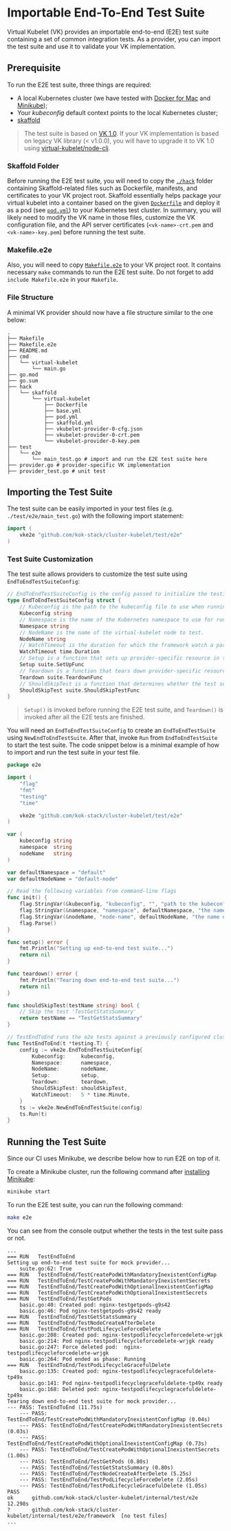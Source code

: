 # Importable End-To-End Test Suite

Virtual Kubelet (VK) provides an importable end-to-end (E2E) test suite containing a set of common integration tests. As a provider, you can import the test suite and use it to validate your VK implementation.

## Prerequisite

To run the E2E test suite, three things are required:

- A local Kubernetes cluster (we have tested with [Docker for Mac](https://docs.docker.com/docker-for-mac/install/) and [Minikube](https://kubernetes.io/docs/tasks/tools/install-minikube/));
- Your _kubeconfig_ default context points to the local Kubernetes cluster;
- [skaffold](https://skaffold.dev/docs/getting-started/#installing-skaffold)

> The test suite is based on [VK 1.0](https://github.com/kok-stack/cluster-kubelet/releases/tag/v1.0.0). If your VK implementation is based on legacy VK library (< v1.0.0), you will have to upgrade it to VK 1.0 using [virtual-kubelet/node-cli](https://github.com/virtual-kubelet/node-cli).

### Skaffold Folder

Before running the E2E test suite, you will need to copy the [`./hack`](../../hack) folder containing Skaffold-related files such as Dockerfile, manifests, and certificates to your VK project root. Skaffold essentially helps package your virtual kubelet into a container based on the given [`Dockerfile`](../../hack/skaffold/virtual-kubelet/Dockerfile) and deploy it as a pod (see [`pod.yml`](../../hack/skaffold/virtual-kubelet/pod.yml)) to your Kubernetes test cluster. In summary, you will likely need to modify the VK name in those files, customize the VK configuration file, and the API server certificates (`<vk-name>-crt.pem` and `<vk-name>-key.pem`) before running the test suite.

### Makefile.e2e

Also, you will need to copy [`Makefile.e2e`](../../Makefile.e2e) to your VK project root. It contains necessary `make` commands to run the E2E test suite. Do not forget to add `include Makefile.e2e` in your `Makefile`.

### File Structure

A minimal VK provider should now have a file structure similar to the one below:

```console
.
├── Makefile
├── Makefile.e2e
├── README.md
├── cmd
│   └── virtual-kubelet
│       └── main.go
├── go.mod
├── go.sum
├── hack
│   └── skaffold
│       └── virtual-kubelet
│           ├── Dockerfile
│           ├── base.yml
│           ├── pod.yml
│           ├── skaffold.yml
│           ├── vkubelet-provider-0-cfg.json
│           ├── vkubelet-provider-0-crt.pem
│           └── vkubelet-provider-0-key.pem
├── test
│   └── e2e
│       └── main_test.go # import and run the E2E test suite here
├── provider.go # provider-specific VK implementation
├── provider_test.go # unit test
```

## Importing the Test Suite

The test suite can be easily imported in your test files (e.g. `./test/e2e/main_test.go`) with the following import statement:
```go
import (
	vke2e "github.com/kok-stack/cluster-kubelet/test/e2e"
)
```

### Test Suite Customization

The test suite allows providers to customize the test suite using `EndToEndTestSuiteConfig`:

```go
// EndToEndTestSuiteConfig is the config passed to initialize the testing framework and test suite.
type EndToEndTestSuiteConfig struct {
	// Kubeconfig is the path to the kubeconfig file to use when running the test suite outside a Kubernetes cluster.
	Kubeconfig string
	// Namespace is the name of the Kubernetes namespace to use for running the test suite (i.e. where to create pods).
	Namespace string
	// NodeName is the name of the virtual-kubelet node to test.
	NodeName string
	// WatchTimeout is the duration for which the framework watch a particular condition to be satisfied (e.g. watches a pod  becoming ready)
	WatchTimeout time.Duration
	// Setup is a function that sets up provider-specific resource in the test suite
	Setup suite.SetUpFunc
	// Teardown is a function that tears down provider-specific resources from the test suite
	Teardown suite.TeardownFunc
	// ShouldSkipTest is a function that determines whether the test suite should skip certain tests
	ShouldSkipTest suite.ShouldSkipTestFunc
}
```

> `Setup()` is invoked before running the E2E test suite, and `Teardown()` is invoked after all the E2E tests are finished.

You will need an `EndToEndTestSuiteConfig` to create an `EndToEndTestSuite` using `NewEndToEndTestSuite`. After that, invoke `Run` from `EndToEndTestSuite` to start the test suite. The code snippet below is a minimal example of how to import and run the test suite in your test file.

```go
package e2e

import (
	"flag"
	"fmt"
	"testing"
	"time"

	vke2e "github.com/kok-stack/cluster-kubelet/test/e2e"
)

var (
	kubeconfig string
	namespace  string
	nodeName   string
)

var defaultNamespace = "default"
var defaultNodeName = "default-node"

// Read the following variables from command-line flags
func init() {
	flag.StringVar(&kubeconfig, "kubeconfig", "", "path to the kubeconfig file to use when running the test suite outside a kubernetes cluster")
	flag.StringVar(&namespace, "namespace", defaultNamespace, "the name of the kubernetes namespace to use for running the test suite (i.e. where to create pods)")
	flag.StringVar(&nodeName, "node-name", defaultNodeName, "the name of the virtual-kubelet node to test")
	flag.Parse()
}

func setup() error {
	fmt.Println("Setting up end-to-end test suite...")
	return nil
}

func teardown() error {
	fmt.Println("Tearing down end-to-end test suite...")
	return nil
}

func shouldSkipTest(testName string) bool {
	// Skip the test 'TestGetStatsSummary'
	return testName == "TestGetStatsSummary"
}

// TestEndToEnd runs the e2e tests against a previously configured cluster
func TestEndToEnd(t *testing.T) {
	config := vke2e.EndToEndTestSuiteConfig{
		Kubeconfig:     kubeconfig,
		Namespace:      namespace,
		NodeName:       nodeName,
		Setup:          setup,
		Teardown:       teardown,
		ShouldSkipTest: shouldSkipTest,
		WatchTimeout:   5 * time.Minute,
	}
	ts := vke2e.NewEndToEndTestSuite(config)
	ts.Run(t)
}
```

## Running the Test Suite

Since our CI uses Minikube, we describe below how to run E2E on top of it.

To create a Minikube cluster, run the following command after [installing Minikube](https://github.com/kubernetes/minikube#installation):

```bash
minikube start
```

To run the E2E test suite, you can run the following command:

```bash
make e2e
```

You can see from the console output whether the tests in the test suite pass or not.

```console
...
=== RUN   TestEndToEnd
Setting up end-to-end test suite for mock provider...
    suite.go:62: True
=== RUN   TestEndToEnd/TestCreatePodWithMandatoryInexistentConfigMap
=== RUN   TestEndToEnd/TestCreatePodWithMandatoryInexistentSecrets
=== RUN   TestEndToEnd/TestCreatePodWithOptionalInexistentConfigMap
=== RUN   TestEndToEnd/TestCreatePodWithOptionalInexistentSecrets
=== RUN   TestEndToEnd/TestGetPods
    basic.go:40: Created pod: nginx-testgetpods-g9s42
    basic.go:46: Pod nginx-testgetpods-g9s42 ready
=== RUN   TestEndToEnd/TestGetStatsSummary
=== RUN   TestEndToEnd/TestNodeCreateAfterDelete
=== RUN   TestEndToEnd/TestPodLifecycleForceDelete
    basic.go:208: Created pod: nginx-testpodlifecycleforcedelete-wrjgk
    basic.go:214: Pod nginx-testpodlifecycleforcedelete-wrjgk ready
    basic.go:247: Force deleted pod:  nginx-testpodlifecycleforcedelete-wrjgk
    basic.go:264: Pod ended as phase: Running
=== RUN   TestEndToEnd/TestPodLifecycleGracefulDelete
    basic.go:135: Created pod: nginx-testpodlifecyclegracefuldelete-tp49x
    basic.go:141: Pod nginx-testpodlifecyclegracefuldelete-tp49x ready
    basic.go:168: Deleted pod: nginx-testpodlifecyclegracefuldelete-tp49x
Tearing down end-to-end test suite for mock provider...
--- PASS: TestEndToEnd (11.75s)
    --- PASS: TestEndToEnd/TestCreatePodWithMandatoryInexistentConfigMap (0.04s)
    --- PASS: TestEndToEnd/TestCreatePodWithMandatoryInexistentSecrets (0.03s)
    --- PASS: TestEndToEnd/TestCreatePodWithOptionalInexistentConfigMap (0.73s)
    --- PASS: TestEndToEnd/TestCreatePodWithOptionalInexistentSecrets (1.00s)
    --- PASS: TestEndToEnd/TestGetPods (0.80s)
    --- PASS: TestEndToEnd/TestGetStatsSummary (0.80s)
    --- PASS: TestEndToEnd/TestNodeCreateAfterDelete (5.25s)
    --- PASS: TestEndToEnd/TestPodLifecycleForceDelete (2.05s)
    --- PASS: TestEndToEnd/TestPodLifecycleGracefulDelete (1.05s)
PASS
ok      github.com/kok-stack/cluster-kubelet/internal/test/e2e    12.298s
?       github.com/kok-stack/cluster-kubelet/internal/test/e2e/framework  [no test files]
...
```
